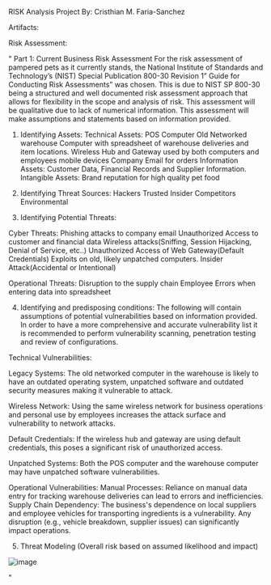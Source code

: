 RISK Analysis Project
By: Cristhian M. Faria-Sanchez

Artifacts:

Risk Assessment:


"
Part 1: Current Business Risk Assessment
For the risk assessment of pampered pets as it currently stands, the National Institute of Standards and Technology’s (NIST) Special Publication 800-30 Revision 1” Guide for Conducting Risk Assessments” was chosen. This is due to NIST SP 800-30 being a structured and well documented risk assessment approach that allows for flexibility in the scope and analysis of risk. This assessment will be qualitative due to lack of numerical information. This assessment will make assumptions and statements based on information provided.

1) Identifying Assets:
Technical Assets: 
POS Computer
Old Networked warehouse Computer with spreadsheet of warehouse deliveries and item locations.
Wireless Hub and Gateway used by both computers and employees mobile devices
Company Email for orders
Information Assets: Customer Data, Financial Records and Supplier Information.
Intangible Assets: Brand reputation for high quality pet food

2) Identifying Threat Sources:
Hackers
Trusted Insider
Competitors
Environmental

3) Identifying Potential Threats:

Cyber Threats: 
Phishing attacks to company email
Unauthorized Access to customer and financial data
Wireless attacks(Sniffing, Session Hijacking, Denial of Service, etc..)
Unauthorized Access of Web Gateway(Default Credentials)
Exploits on old, likely unpatched computers.
Insider Attack(Accidental or Intentional)

Operational Threats:
Disruption to the supply chain 
Employee Errors when entering data into spreadsheet


4) Identifying and predisposing conditions:
The following will contain assumptions of potential vulnerabilities based on information provided. In order to have a more comprehensive and accurate vulnerability list it is recommended to perform vulnerability scanning, penetration testing and review of configurations.

Technical Vulnerabilities:

Legacy Systems: The old networked computer in the warehouse is likely to have an outdated operating system, unpatched software and outdated security measures making it vulnerable to attack.

Wireless Network: Using the same wireless network for business operations and personal use by employees increases the attack surface and vulnerability to network attacks.

Default Credentials: If the wireless hub and gateway are using default credentials, this poses a significant risk of unauthorized access.

Unpatched Systems: Both the POS computer and the warehouse computer may have unpatched software vulnerabilities.

Operational Vulnerabilities:
Manual Processes: Reliance on manual data entry for tracking warehouse deliveries can lead to errors and inefficiencies.
Supply Chain Dependency: The business's dependence on local suppliers and employee vehicles for transporting ingredients is a vulnerability. Any disruption (e.g., vehicle breakdown, supplier issues) can significantly impact operations.

5) Threat Modeling (Overall risk based on assumed likelihood and impact)


![image](https://github.com/user-attachments/assets/4154b791-3177-4dd0-a42b-e8650ec3122e)


"
